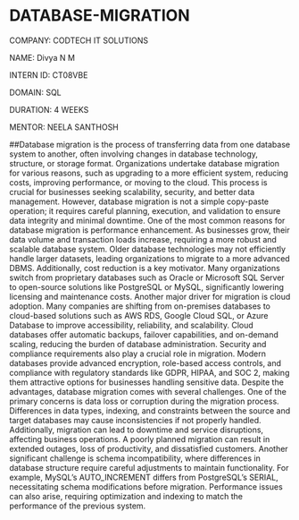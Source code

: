 # DATABASE-MIGRATION
COMPANY: CODTECH IT SOLUTIONS

NAME: Divya N M

INTERN ID: CT08VBE

DOMAIN: SQL

DURATION: 4 WEEKS

MENTOR: NEELA SANTHOSH

##Database migration is the process of transferring data from one database system to another, often involving changes in database technology, structure, or storage format. Organizations undertake database migration for various reasons, such as upgrading to a more efficient system, reducing costs, improving performance, or moving to the cloud. This process is crucial for businesses seeking scalability, security, and better data management. However, database migration is not a simple copy-paste operation; it requires careful planning, execution, and validation to ensure data integrity and minimal downtime. One of the most common reasons for database migration is performance enhancement. As businesses grow, their data volume and transaction loads increase, requiring a more robust and scalable database system. Older database technologies may not efficiently handle larger datasets, leading organizations to migrate to a more advanced DBMS. Additionally, cost reduction is a key motivator. Many organizations switch from proprietary databases such as Oracle or Microsoft SQL Server to open-source solutions like PostgreSQL or MySQL, significantly lowering licensing and maintenance costs. Another major driver for migration is cloud adoption. Many companies are shifting from on-premises databases to cloud-based solutions such as AWS RDS, Google Cloud SQL, or Azure Database to improve accessibility, reliability, and scalability. Cloud databases offer automatic backups, failover capabilities, and on-demand scaling, reducing the burden of database administration. Security and compliance requirements also play a crucial role in migration. Modern databases provide advanced encryption, role-based access controls, and compliance with regulatory standards like GDPR, HIPAA, and SOC 2, making them attractive options for businesses handling sensitive data. Despite the advantages, database migration comes with several challenges. One of the primary concerns is data loss or corruption during the migration process. Differences in data types, indexing, and constraints between the source and target databases may cause inconsistencies if not properly handled. Additionally, migration can lead to downtime and service disruptions, affecting business operations. A poorly planned migration can result in extended outages, loss of productivity, and dissatisfied customers. Another significant challenge is schema incompatibility, where differences in database structure require careful adjustments to maintain functionality. For example, MySQL’s AUTO_INCREMENT differs from PostgreSQL’s SERIAL, necessitating schema modifications before migration. Performance issues can also arise, requiring optimization and indexing to match the performance of the previous system.
